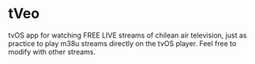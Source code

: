 # tVeo
tvOS app for watching FREE LIVE streams of chilean air television, just as practice to play m38u streams directly on the tvOS player. Feel free to modify with other streams. 
